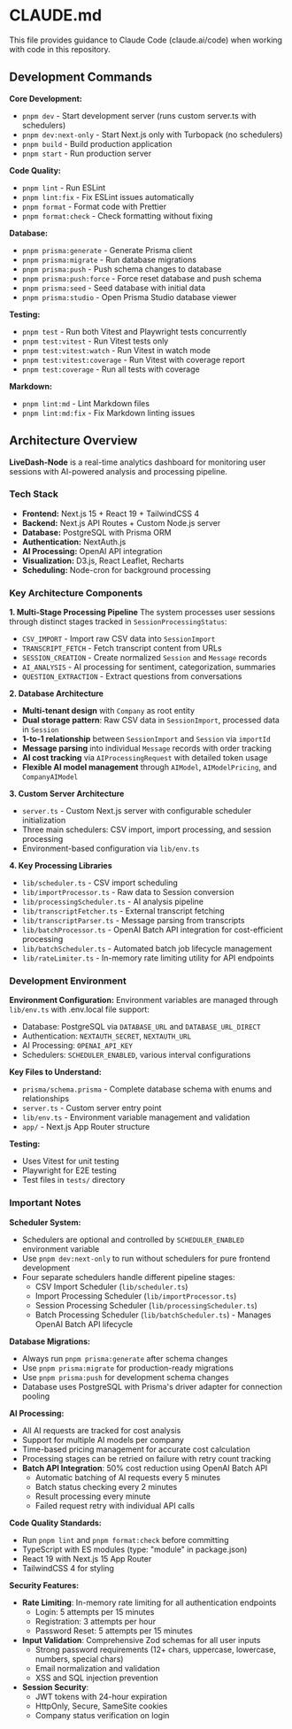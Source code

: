 # CLAUDE.md

This file provides guidance to Claude Code (claude.ai/code) when working with code in this repository.

## Development Commands

**Core Development:**

- `pnpm dev` - Start development server (runs custom server.ts with schedulers)
- `pnpm dev:next-only` - Start Next.js only with Turbopack (no schedulers)
- `pnpm build` - Build production application
- `pnpm start` - Run production server

**Code Quality:**

- `pnpm lint` - Run ESLint
- `pnpm lint:fix` - Fix ESLint issues automatically
- `pnpm format` - Format code with Prettier
- `pnpm format:check` - Check formatting without fixing

**Database:**

- `pnpm prisma:generate` - Generate Prisma client
- `pnpm prisma:migrate` - Run database migrations
- `pnpm prisma:push` - Push schema changes to database
- `pnpm prisma:push:force` - Force reset database and push schema
- `pnpm prisma:seed` - Seed database with initial data
- `pnpm prisma:studio` - Open Prisma Studio database viewer

**Testing:**

- `pnpm test` - Run both Vitest and Playwright tests concurrently
- `pnpm test:vitest` - Run Vitest tests only
- `pnpm test:vitest:watch` - Run Vitest in watch mode
- `pnpm test:vitest:coverage` - Run Vitest with coverage report
- `pnpm test:coverage` - Run all tests with coverage

**Markdown:**

- `pnpm lint:md` - Lint Markdown files
- `pnpm lint:md:fix` - Fix Markdown linting issues

## Architecture Overview

**LiveDash-Node** is a real-time analytics dashboard for monitoring user sessions with AI-powered analysis and processing pipeline.

### Tech Stack

- **Frontend:** Next.js 15 + React 19 + TailwindCSS 4
- **Backend:** Next.js API Routes + Custom Node.js server
- **Database:** PostgreSQL with Prisma ORM
- **Authentication:** NextAuth.js
- **AI Processing:** OpenAI API integration
- **Visualization:** D3.js, React Leaflet, Recharts
- **Scheduling:** Node-cron for background processing

### Key Architecture Components

**1. Multi-Stage Processing Pipeline**
The system processes user sessions through distinct stages tracked in `SessionProcessingStatus`:

- `CSV_IMPORT` - Import raw CSV data into `SessionImport`
- `TRANSCRIPT_FETCH` - Fetch transcript content from URLs
- `SESSION_CREATION` - Create normalized `Session` and `Message` records
- `AI_ANALYSIS` - AI processing for sentiment, categorization, summaries
- `QUESTION_EXTRACTION` - Extract questions from conversations

**2. Database Architecture**

- **Multi-tenant design** with `Company` as root entity
- **Dual storage pattern**: Raw CSV data in `SessionImport`, processed data in `Session`
- **1-to-1 relationship** between `SessionImport` and `Session` via `importId`
- **Message parsing** into individual `Message` records with order tracking
- **AI cost tracking** via `AIProcessingRequest` with detailed token usage
- **Flexible AI model management** through `AIModel`, `AIModelPricing`, and `CompanyAIModel`

**3. Custom Server Architecture**

- `server.ts` - Custom Next.js server with configurable scheduler initialization
- Three main schedulers: CSV import, import processing, and session processing
- Environment-based configuration via `lib/env.ts`

**4. Key Processing Libraries**

- `lib/scheduler.ts` - CSV import scheduling
- `lib/importProcessor.ts` - Raw data to Session conversion
- `lib/processingScheduler.ts` - AI analysis pipeline
- `lib/transcriptFetcher.ts` - External transcript fetching
- `lib/transcriptParser.ts` - Message parsing from transcripts
- `lib/batchProcessor.ts` - OpenAI Batch API integration for cost-efficient processing
- `lib/batchScheduler.ts` - Automated batch job lifecycle management
- `lib/rateLimiter.ts` - In-memory rate limiting utility for API endpoints

### Development Environment

**Environment Configuration:**
Environment variables are managed through `lib/env.ts` with .env.local file support:

- Database: PostgreSQL via `DATABASE_URL` and `DATABASE_URL_DIRECT`
- Authentication: `NEXTAUTH_SECRET`, `NEXTAUTH_URL`
- AI Processing: `OPENAI_API_KEY`
- Schedulers: `SCHEDULER_ENABLED`, various interval configurations

**Key Files to Understand:**

- `prisma/schema.prisma` - Complete database schema with enums and relationships
- `server.ts` - Custom server entry point
- `lib/env.ts` - Environment variable management and validation
- `app/` - Next.js App Router structure

**Testing:**

- Uses Vitest for unit testing
- Playwright for E2E testing
- Test files in `tests/` directory

### Important Notes

**Scheduler System:**

- Schedulers are optional and controlled by `SCHEDULER_ENABLED` environment variable
- Use `pnpm dev:next-only` to run without schedulers for pure frontend development
- Four separate schedulers handle different pipeline stages:
  - CSV Import Scheduler (`lib/scheduler.ts`)
  - Import Processing Scheduler (`lib/importProcessor.ts`)
  - Session Processing Scheduler (`lib/processingScheduler.ts`)
  - Batch Processing Scheduler (`lib/batchScheduler.ts`) - Manages OpenAI Batch API lifecycle

**Database Migrations:**

- Always run `pnpm prisma:generate` after schema changes
- Use `pnpm prisma:migrate` for production-ready migrations
- Use `pnpm prisma:push` for development schema changes
- Database uses PostgreSQL with Prisma's driver adapter for connection pooling

**AI Processing:**

- All AI requests are tracked for cost analysis
- Support for multiple AI models per company
- Time-based pricing management for accurate cost calculation
- Processing stages can be retried on failure with retry count tracking
- **Batch API Integration**: 50% cost reduction using OpenAI Batch API
  - Automatic batching of AI requests every 5 minutes
  - Batch status checking every 2 minutes
  - Result processing every minute
  - Failed request retry with individual API calls

**Code Quality Standards:**

- Run `pnpm lint` and `pnpm format:check` before committing
- TypeScript with ES modules (type: "module" in package.json)
- React 19 with Next.js 15 App Router
- TailwindCSS 4 for styling

**Security Features:**

- **Rate Limiting**: In-memory rate limiting for all authentication endpoints
  - Login: 5 attempts per 15 minutes
  - Registration: 3 attempts per hour
  - Password Reset: 5 attempts per 15 minutes
- **Input Validation**: Comprehensive Zod schemas for all user inputs
  - Strong password requirements (12+ chars, uppercase, lowercase, numbers, special chars)
  - Email normalization and validation
  - XSS and SQL injection prevention
- **Session Security**:
  - JWT tokens with 24-hour expiration
  - HttpOnly, Secure, SameSite cookies
  - Company status verification on login
